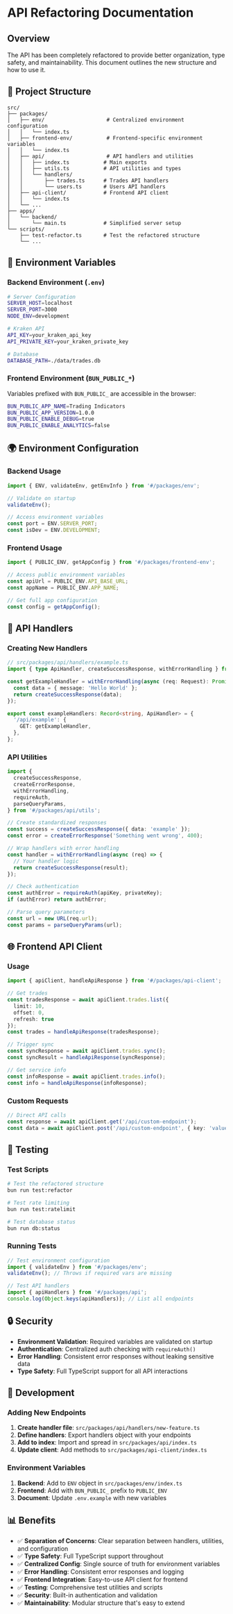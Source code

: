 # API Refactoring Documentation

## Overview

The API has been completely refactored to provide better organization, type safety, and maintainability. This document outlines the new structure and how to use it.

## 📁 Project Structure

```
src/
├── packages/
│   ├── env/                    # Centralized environment configuration
│   │   └── index.ts
│   ├── frontend-env/           # Frontend-specific environment variables
│   │   └── index.ts
│   ├── api/                    # API handlers and utilities
│   │   ├── index.ts           # Main exports
│   │   ├── utils.ts           # API utilities and types
│   │   └── handlers/
│   │       ├── trades.ts      # Trades API handlers
│   │       └── users.ts       # Users API handlers
│   ├── api-client/            # Frontend API client
│   │   └── index.ts
│   └── ...
├── apps/
│   └── backend/
│       └── main.ts            # Simplified server setup
└── scripts/
    ├── test-refactor.ts       # Test the refactored structure
    └── ...
```

## 🔧 Environment Variables

### Backend Environment (`.env`)

```bash
# Server Configuration
SERVER_HOST=localhost
SERVER_PORT=3000
NODE_ENV=development

# Kraken API
API_KEY=your_kraken_api_key
API_PRIVATE_KEY=your_kraken_private_key

# Database
DATABASE_PATH=./data/trades.db
```

### Frontend Environment (`BUN_PUBLIC_*`)

Variables prefixed with `BUN_PUBLIC_` are accessible in the browser:

```bash
BUN_PUBLIC_APP_NAME=Trading Indicators
BUN_PUBLIC_APP_VERSION=1.0.0
BUN_PUBLIC_ENABLE_DEBUG=true
BUN_PUBLIC_ENABLE_ANALYTICS=false
```

## 🌍 Environment Configuration

### Backend Usage

```typescript
import { ENV, validateEnv, getEnvInfo } from '#/packages/env';

// Validate on startup
validateEnv();

// Access environment variables
const port = ENV.SERVER_PORT;
const isDev = ENV.DEVELOPMENT;
```

### Frontend Usage

```typescript
import { PUBLIC_ENV, getAppConfig } from '#/packages/frontend-env';

// Access public environment variables
const apiUrl = PUBLIC_ENV.API_BASE_URL;
const appName = PUBLIC_ENV.APP_NAME;

// Get full app configuration
const config = getAppConfig();
```

## 🔌 API Handlers

### Creating New Handlers

```typescript
// src/packages/api/handlers/example.ts
import { type ApiHandler, createSuccessResponse, withErrorHandling } from '../utils';

const getExampleHandler = withErrorHandling(async (req: Request): Promise<Response> => {
  const data = { message: 'Hello World' };
  return createSuccessResponse(data);
});

export const exampleHandlers: Record<string, ApiHandler> = {
  '/api/example': {
    GET: getExampleHandler,
  },
};
```

### API Utilities

```typescript
import {
  createSuccessResponse,
  createErrorResponse,
  withErrorHandling,
  requireAuth,
  parseQueryParams,
} from '#/packages/api/utils';

// Create standardized responses
const success = createSuccessResponse({ data: 'example' });
const error = createErrorResponse('Something went wrong', 400);

// Wrap handlers with error handling
const handler = withErrorHandling(async (req) => {
  // Your handler logic
  return createSuccessResponse(result);
});

// Check authentication
const authError = requireAuth(apiKey, privateKey);
if (authError) return authError;

// Parse query parameters
const url = new URL(req.url);
const params = parseQueryParams(url);
```

## 🌐 Frontend API Client

### Usage

```typescript
import { apiClient, handleApiResponse } from '#/packages/api-client';

// Get trades
const tradesResponse = await apiClient.trades.list({
  limit: 10,
  offset: 0,
  refresh: true
});
const trades = handleApiResponse(tradesResponse);

// Trigger sync
const syncResponse = await apiClient.trades.sync();
const syncResult = handleApiResponse(syncResponse);

// Get service info
const infoResponse = await apiClient.trades.info();
const info = handleApiResponse(infoResponse);
```

### Custom Requests

```typescript
// Direct API calls
const response = await apiClient.get('/api/custom-endpoint');
const data = await apiClient.post('/api/custom-endpoint', { key: 'value' });
```

## 🧪 Testing

### Test Scripts

```bash
# Test the refactored structure
bun run test:refactor

# Test rate limiting
bun run test:ratelimit

# Test database status
bun run db:status
```

### Running Tests

```typescript
// Test environment configuration
import { validateEnv } from '#/packages/env';
validateEnv(); // Throws if required vars are missing

// Test API handlers
import { apiHandlers } from '#/packages/api';
console.log(Object.keys(apiHandlers)); // List all endpoints
```

## 🔒 Security

- **Environment Validation**: Required variables are validated on startup
- **Authentication**: Centralized auth checking with `requireAuth()`
- **Error Handling**: Consistent error responses without leaking sensitive data
- **Type Safety**: Full TypeScript support for all API interactions

## 🚀 Development

### Adding New Endpoints

1. **Create handler file**: `src/packages/api/handlers/new-feature.ts`
2. **Define handlers**: Export handlers object with your endpoints
3. **Add to index**: Import and spread in `src/packages/api/index.ts`
4. **Update client**: Add methods to `src/packages/api-client/index.ts`

### Environment Variables

1. **Backend**: Add to `ENV` object in `src/packages/env/index.ts`
2. **Frontend**: Add with `BUN_PUBLIC_` prefix to `PUBLIC_ENV`
3. **Document**: Update `.env.example` with new variables

## 📊 Benefits

- ✅ **Separation of Concerns**: Clear separation between handlers, utilities, and configuration
- ✅ **Type Safety**: Full TypeScript support throughout
- ✅ **Centralized Config**: Single source of truth for environment variables
- ✅ **Error Handling**: Consistent error responses and logging
- ✅ **Frontend Integration**: Easy-to-use API client for frontend
- ✅ **Testing**: Comprehensive test utilities and scripts
- ✅ **Security**: Built-in authentication and validation
- ✅ **Maintainability**: Modular structure that's easy to extend

